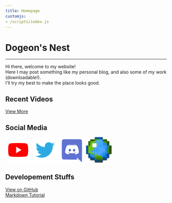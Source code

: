 ```yaml
---
title: Homepage
customjs:
- /scripts/index.js
---
```

# Dogeon's Nest

**********************

Hi there, welcome to my website\!  
Here I may post something like my personal blog, and also some of my work (downloadable\!).  
I'll try my best to make the place looks good.

## Recent Videos
<div id="vids"></div>
<a href="/yt/videos/" title="All of My Videos (Probably)">
  
<div class="button";>View More</div>

</a>

## Social Media

[![Youtube Channel](/img/links/youtube.png)][yt]
[![Twitter](/img/links/twitter.png)][twitter]
[![Discord](/img/links/discord.png)][dc]
[![Planet Minecraft](/img/links/pmc.png)][pmc]

[yt]: https://www.youtube.com/channel/UCapFOd5gDDMNszKmVPKo9JQ "My Youtube Channel"
[twitter]: https://twitter.com/dogeon188 "My Twitter"
[dc]: https://discord.gg/ZNYMdKK "My Discord Server"
[pmc]: https://www.planetminecraft.com/member/dogeon188/ "Planet Minecraft"

## Developement Stuffs

[View on GitHub](https://github.com/Dogeon188/dogeon188.github.io)  
[Markdown Tutorial](https://markdown.tw/)
